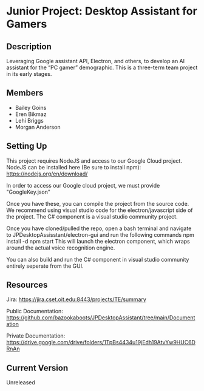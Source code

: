 # Junior Project: Desktop Assistant for Gamers

## Description
Leveraging Google assistant API, Electron, and others, to develop an AI assistant for the “PC gamer” demographic. This is a three-term team project in its early stages.

## Members
* Bailey Goins
* Eren Bikmaz
* Lehi Briggs
* Morgan Anderson

## Setting Up
This project requires NodeJS and access to our Google Cloud project.
NodeJS can be installed here (Be sure to install npm): https://nodejs.org/en/download/

In order to access our Google cloud project, we must provide "GoogleKey.json"

Once you have these, you can compile the project from the source code. We recommend using visual studio code for the electron/javascript side of the project. The C# component is a visual studio community project. 

Once you have cloned/pulled the repo, open a bash terminal and navigate to JPDesktopAssisstant/electron-gui and run the following commands
    npm install -d
    npm start
This will launch the electron component, which wraps around the actual voice recognition engine. 

You can also build and run the C# component in visual studio community entirely seperate from the GUI.

## Resources
Jira: https://jira.cset.oit.edu:8443/projects/TE/summary

Public Documentation: https://github.com/bazookaboots/JPDesktopAssistant/tree/main/Documentation

Private Documentation: https://drive.google.com/drive/folders/1TpBs4434u19jEdh19AtvYw9HUC6DRnAn

## Current Version
Unreleased
